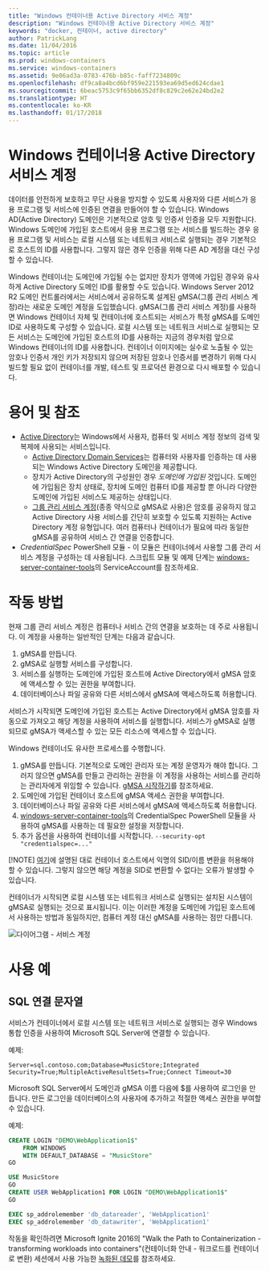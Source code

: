 ```yaml
---
title: "Windows 컨테이너용 Active Directory 서비스 계정"
description: "Windows 컨테이너용 Active Directory 서비스 계정"
keywords: "docker, 컨테이너, active directory"
author: PatrickLang
ms.date: 11/04/2016
ms.topic: article
ms.prod: windows-containers
ms.service: windows-containers
ms.assetid: 9e06ad3a-0783-476b-b85c-faff7234809c
ms.openlocfilehash: df9ca8a4bcd6bf959e221593ea69d5ed624cdae1
ms.sourcegitcommit: 6beac5753c9f65bb6352df8c829c2e62e24bd2e2
ms.translationtype: HT
ms.contentlocale: ko-KR
ms.lasthandoff: 01/17/2018
---
```

# <a name="active-directory-service-accounts-for-windows-containers"></a>Windows 컨테이너용 Active Directory 서비스 계정

데이터를 안전하게 보호하고 무단 사용을 방지할 수 있도록 사용자와 다른 서비스가 응용 프로그램 및 서비스에 인증된 연결을 만들어야 할 수 있습니다. Windows AD(Active Directory) 도메인은 기본적으로 암호 및 인증서 인증을 모두 지원합니다. Windows 도메인에 가입된 호스트에서 응용 프로그램 또는 서비스를 빌드하는 경우 응용 프로그램 및 서비스는 로컬 시스템 또는 네트워크 서비스로 실행되는 경우 기본적으로 호스트의 ID를 사용합니다. 그렇지 않은 경우 인증을 위해 다른 AD 계정을 대신 구성할 수 있습니다.

Windows 컨테이너는 도메인에 가입될 수는 없지만 장치가 영역에 가입된 경우와 유사하게 Active Directory 도메인 ID를 활용할 수도 있습니다. Windows Server 2012 R2 도메인 컨트롤러에서는 서비스에서 공유하도록 설계된 gMSA(그룹 관리 서비스 계정)라는 새로운 도메인 계정을 도입했습니다. gMSA(그룹 관리 서비스 계정)를 사용하면 Windows 컨테이너 자체 및 컨테이너에 호스트되는 서비스가 특정 gMSA를 도메인 ID로 사용하도록 구성할 수 있습니다. 로컬 시스템 또는 네트워크 서비스로 실행되는 모든 서비스는 도메인에 가입된 호스트의 ID를 사용하는 지금의 경우처럼 앞으로 Windows 컨테이너의 ID를 사용합니다. 컨테이너 이미지에는 실수로 노출될 수 있는 암호나 인증서 개인 키가 저장되지 않으며 저장된 암호나 인증서를 변경하기 위해 다시 빌드할 필요 없이 컨테이너를 개발, 테스트 및 프로덕션 환경으로 다시 배포할 수 있습니다. 


# <a name="glossary--references"></a>용어 및 참조
- [Active Directory](http://social.technet.microsoft.com/wiki/contents/articles/1026.active-directory-services-overview.aspx)는 Windows에서 사용자, 컴퓨터 및 서비스 계정 정보의 검색 및 복제에 사용되는 서비스입니다. 
  - [Active Directory Domain Services](https://technet.microsoft.com/en-us/library/dd448614.aspx)는 컴퓨터와 사용자를 인증하는 데 사용되는 Windows Active Directory 도메인을 제공합니다. 
  - 장치가 Active Directory의 구성원인 경우 _도메인에 가입된_ 것입니다. 도메인에 가입됨은 장치 상태로, 장치에 도메인 컴퓨터 ID를 제공할 뿐 아니라 다양한 도메인에 가입된 서비스도 제공하는 상태입니다.
  - [그룹 관리 서비스 계정](https://technet.microsoft.com/en-us/library/jj128431(v=ws.11).aspx)(종종 약식으로 gMSA로 사용)은 암호를 공유하지 않고 Active Directory 사용 서비스를 간단히 보호할 수 있도록 지원하는 Active Directory 계정 유형입니다. 여러 컴퓨터나 컨테이너가 필요에 따라 동일한 gMSA를 공유하여 서비스 간 연결을 인증합니다.
- _CredentialSpec_ PowerShell 모듈 - 이 모듈은 컨테이너에서 사용할 그룹 관리 서비스 계정을 구성하는 데 사용됩니다. 스크립트 모듈 및 예제 단계는 [windows-server-container-tools](https://github.com/Microsoft/Virtualization-Documentation/tree/live/windows-server-container-tools)의 ServiceAccount를 참조하세요.

# <a name="how-it-works"></a>작동 방법

현재 그룹 관리 서비스 계정은 컴퓨터나 서비스 간의 연결을 보호하는 데 주로 사용됩니다. 이 계정을 사용하는 일반적인 단계는 다음과 같습니다.

1. gMSA를 만듭니다.
2. gMSA로 실행할 서비스를 구성합니다.
3. 서비스를 실행하는 도메인에 가입된 호스트에 Active Directory에서 gMSA 암호에 액세스할 수 있는 권한을 부여합니다.
4. 데이터베이스나 파일 공유와 다른 서비스에서 gMSA에 액세스하도록 허용합니다.

서비스가 시작되면 도메인에 가입된 호스트는 Active Directory에서 gMSA 암호를 자동으로 가져오고 해당 계정을 사용하여 서비스를 실행합니다. 서비스가 gMSA로 실행되므로 gMSA가 액세스할 수 있는 모든 리소스에 액세스할 수 있습니다.

Windows 컨테이너도 유사한 프로세스를 수행합니다.

1. gMSA를 만듭니다. 기본적으로 도메인 관리자 또는 계정 운영자가 해야 합니다. 그러지 않으면 gMSA를 만들고 관리하는 권한을 이 계정을 사용하는 서비스를 관리하는 관리자에게 위임할 수 있습니다. [gMSA 시작하기](https://technet.microsoft.com/en-us/library/jj128431(v=ws.11).aspx)를 참조하세요.
2. 도메인에 가입된 컨테이너 호스트에 gMSA 액세스 권한을 부여합니다.
3. 데이터베이스나 파일 공유와 다른 서비스에서 gMSA에 액세스하도록 허용합니다.
4. [windows-server-container-tools](https://github.com/Microsoft/Virtualization-Documentation/tree/live/windows-server-container-tools)의 CredentialSpec PowerShell 모듈을 사용하여 gMSA를 사용하는 데 필요한 설정을 저장합니다.
5. 추가 옵션을 사용하여 컨테이너를 시작합니다. `--security-opt "credentialspec=..."`

[!NOTE]
[여기](https://docs.microsoft.com/en-us/windows/device-security/security-policy-settings/network-access-allow-anonymous-sidname-translation)에 설명된 대로 컨테이너 호스트에서 익명의 SID/이름 변환을 허용해야 할 수 있습니다. 그렇지 않으면 해당 계정을 SID로 변환할 수 없다는 오류가 발생할 수 있습니다.

컨테이너가 시작되면 로컬 시스템 또는 네트워크 서비스로 실행되는 설치된 시스템이 gMSA로 실행되는 것으로 표시됩니다. 이는 이러한 계정을 도메인에 가입된 호스트에서 사용하는 방법과 동일하지만, 컴퓨터 계정 대신 gMSA를 사용하는 점만 다릅니다. 

![다이어그램 - 서비스 계정](media/serviceaccount_diagram.png)


# <a name="example-uses"></a>사용 예


## <a name="sql-connection-strings"></a>SQL 연결 문자열
서비스가 컨테이너에서 로컬 시스템 또는 네트워크 서비스로 실행되는 경우 Windows 통합 인증을 사용하여 Microsoft SQL Server에 연결할 수 있습니다.

예제:

```
Server=sql.contoso.com;Database=MusicStore;Integrated Security=True;MultipleActiveResultSets=True;Connect Timeout=30
```

Microsoft SQL Server에서 도메인과 gMSA 이름 다음에 $를 사용하여 로그인을 만듭니다. 만든 로그인을 데이터베이스의 사용자에 추가하고 적절한 액세스 권한을 부여할 수 있습니다.

예제: 

```sql
CREATE LOGIN "DEMO\WebApplication1$"
    FROM WINDOWS
    WITH DEFAULT_DATABASE = "MusicStore"
GO

USE MusicStore
GO
CREATE USER WebApplication1 FOR LOGIN "DEMO\WebApplication1$"
GO

EXEC sp_addrolemember 'db_datareader', 'WebApplication1'
EXEC sp_addrolemember 'db_datawriter', 'WebApplication1'
```

작동을 확인하려면 Microsoft Ignite 2016의 "Walk the Path to Containerization - transforming workloads into containers"(컨테이너화 안내 - 워크로드를 컨테이너로 변환) 세션에서 사용 가능한 [녹화된 데모](https://youtu.be/cZHPz80I-3s?t=2672)를 참조하세요.
